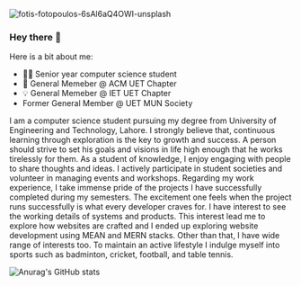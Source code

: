 
![fotis-fotopoulos-6sAl6aQ4OWI-unsplash](https://github.com/Huzaifa-crypton/Huzaifa-crypton/assets/78104572/f88fac79-9847-4354-9201-51b296a61c4b)
### Hey there 👋
Here is a bit about me:
- 👨‍🎓 Senior year computer science student
- 💢 General Memeber @ ACM UET Chapter
- 💡 General Memeber @ IET UET Chapter
-  Former General Member @ UET MUN Society

  I  am a computer science student pursuing my degree from University of Engineering and Technology, Lahore. I strongly believe that, continuous learning through exploration is the key to growth and success. A person should strive to set his goals and visions in life high enough that he works tirelessly for them. As a student of knowledge, I enjoy engaging with people to share thoughts and ideas. I actively participate in student societies and volunteer in managing events and workshops. Regarding my work experience, I take immense pride of the projects I have successfully completed during my semesters. The excitement one feels when the project runs successfully is what every developer craves for. I have interest to see the working details of systems and products. This interest lead me to explore how websites are crafted and I ended up exploring website development using MEAN and MERN stacks. Other than that, I have wide range of interests too. To maintain an active lifestyle I indulge myself into sports such as badminton, cricket, football, and table tennis.

![Anurag's GitHub stats](https://github-readme-stats.vercel.app/api?username=Huzaifa-crypton&theme=transparent_icons=true)

<!--
**Huzaifa-crypton/Huzaifa-crypton** is a ✨ _special_ ✨ repository because its `README.md` (this file) appears on your GitHub profile.
I am a computer science student pursuing my degree from University of Engineering and Technology, Lahore. I strongly believe that, continuous learning through exploration is the key to growth and success. A person should strive to set his goals and visions in life high enough that he works tirelessly for them. As a student of knowledge, I enjoy engaging with people to share thoughts and ideas. I actively participate in student societies and volunteer in managing events and workshops. Regarding my work experience, I take immense pride of the projects I have successfully completed during my semesters. The excitement one feels when the project runs successfully is what every developer craves for. I have interest to see the working details of systems and products. This interest lead me to explore how websites are crafted and I ended up exploring website development using MEAN and MERN stacks. Other than that, I have wide range of interests too. To maintain an active lifestyle I indulge myself into sports such as badminton, cricket, football, and table tennis.
Here are some ideas to get you started:

- 🔭 I’m currently working on ...
- 🌱 I’m currently learning ...
- 👯 I’m looking to collaborate on ...
- 🤔 I’m looking for help with ...
- 💬 Ask me about ...
- 📫 How to reach me: ...
- 😄 Pronouns: ...
- ⚡ Fun fact: ...
-->
